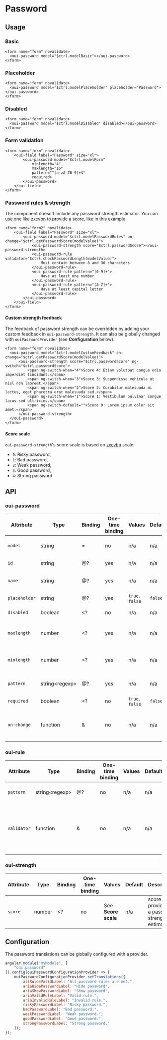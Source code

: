 # Password

## Usage

### Basic

```html:preview
<form name="form" novalidate>
  <oui-password model="$ctrl.modelBasic"></oui-password>
</form>
```

### Placeholder

```html:preview
<form name="form" novalidate>
  <oui-password model="$ctrl.modelPlaceholder" placeholder="Password"></oui-password>
</form>
```

### Disabled

```html:preview
<form name="form" novalidate>
  <oui-password model="$ctrl.modelDisabled" disabled></oui-password>
</form>
```

### Form validation

```html:preview
<form name="form" novalidate>
    <oui-field label="Password" size="xl">
        <oui-password model="$ctrl.modelForm" 
            minlength="4"
            maxlength="16"
            pattern="^[a-zA-Z0-9]+$"
            required>
        </oui-password>
    </oui-field>
</form>
```

### Password rules & strength

<oui-message type="warning">
    The component doesn't include any password strength estimator. You can use one like <a href="https://github.com/dropbox/zxcvbn">zxcvbn</a> to provide a score, like in this example.
</oui-message>

```html:preview
<form name="form2" novalidate>
    <oui-field label="Password" size="xl">
        <oui-password model="$ctrl.modelPasswordRules" on-change="$ctrl.getPasswordScore(modelValue)">
            <oui-password-strength score="$ctrl.passwordScore"></oui-password-strength>
            <oui-password-rule validator="$ctrl.checkPasswordLength(modelValue)">
                Must contain between 8 and 30 characters
            </oui-password-rule>
            <oui-password-rule pattern="[0-9]+">
                Have at least one number
            </oui-password-rule>
            <oui-password-rule pattern="[A-Z]+">
                Have at least capital letter
            </oui-password-rule>
        </oui-password>
    </oui-field>
</form>
```

#### Custom strength feedback

The feedback of password strength can be overridden by adding your custom feedback in `oui-password-strength`.
It can also be globally changed with `ouiPasswordProvider` (see **Configuration** below).

```html:preview
<form name="form" novalidate>
  <oui-password model="$ctrl.modelCustomFeedback" on-change="$ctrl.getPasswordScore(modelValue)">
      <oui-password-strength score="$ctrl.passwordScore" ng-switch="$ctrl.passwordScore">
          <span ng-switch-when="4">Score 4: Etiam volutpat congue odio imperdiet tincidunt.</span>
          <span ng-switch-when="3">Score 3: Suspendisse vehicula ut nisl non laoreet.</span>
          <span ng-switch-when="2">Score 2: Curabitur malesuada mi lectus, eget pharetra erat malesuada sed.</span>
          <span ng-switch-when="1">Score 1: Vestibulum pulvinar congue lacus sed ultricies.</span>
          <span ng-switch-default="">Score 0: Lorem ipsum dolor sit amet.</span>
      </oui-password-strength>
  </oui-password>
</form>
```

#### Score scale

`oui-password-strength`'s score scale is based on <a href="https://github.com/dropbox/zxcvbn#usage">zxcvbn</a> scale:

* `0`: Risky password,
* `1`: Bad password,
* `2`: Weak password,
* `3`: Good password,
* `4`: Strong password

## API

### oui-password

| Attribute     | Type                  | Binding   | One-time binding  | Values                | Default   | Description
| ----          | ----                  | ----      | ----              | ----                  | ----      | ----
| `model`       | string                | =         | no                | n/a                   | n/a       | model bound to component
| `id`          | string                | @?        | yes               | n/a                   | n/a       | id attribute of the input
| `name`        | string                | @?        | yes               | n/a                   | n/a       | name attritebu of the input
| `placeholder` | string                | @?        | yes               | `true`, `false`       | `false`   | placeholder text
| `disabled`    | boolean               | <?        | no                | n/a                   | n/a       | disabled flag
| `maxlength`   | number                | <?        | yes               | n/a                   | n/a       | max length of the model value
| `minlength`   | number                | <?        | yes               | n/a                   | n/a       | min length of the model value
| `pattern`     | string&lt;regexp&gt;  | @?        | yes               | n/a                   | n/a       | pattern of the model value
| `required`    | boolean               | <?        | no                | `true`, `false`       | `false`   | required flag
| `on-change`   | function              | &         | no                | n/a                   | n/a       | handler triggered when value has changed

### oui-rule

| Attribute     | Type                  | Binding   | One-time binding  | Values                | Default   | Description
| ----          | ----                  | ----      | ----              | ----                  | ----      | ----
| `pattern`     | string&lt;regexp&gt;  | @?        | no                | n/a                   | n/a       | pattern of the model value
| `validator`   | function              | &         | no                | n/a                   | n/a       | validator function to test the password value; should return a boolean

### oui-strength

| Attribute     | Type                  | Binding   | One-time binding  | Values                | Default   | Description
| ----          | ----                  | ----      | ----              | ----                  | ----      | ----
| `score`       | number                | <?        | no                | See **Score scale**   | n/a       | score provided by a password strength estimator

## Configuration

The password translations can be globally configured with a provider.

```js
angular.module("myModule", [
    "oui.password"
]).config(ouiPasswordConfigurationProvider => {
    ouiPasswordConfigurationProvider.setTranslations({
        allRulesValidLabel: "All password rules are met.",
        ariaHidePasswordLabel: "Hide password",
        ariaShowPasswordLabel: "Show password",
        ariaValidRuleLabel: "Valid rule.",
        ariaInvalidRuleLabel: "Invalid rule.",
        riskyPasswordLabel: "Risky password.",
        badPasswordLabel: "Bad password.",
        weakPasswordLabel: "Weak password.",
        goodPasswordLabel: "Good password.",
        strongPasswordLabel: "Strong password."
    });
});
```
